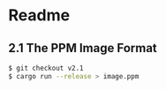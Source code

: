# Readme

## 2.1 The PPM Image Format
```bash
$ git checkout v2.1
$ cargo run --release > image.ppm
```
